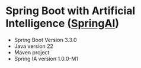 # Spring Boot with Artificial Intelligence ([SpringAI](https://spring.io/projects/spring-ai))

- Spring Boot Version 3.3.0
- Java version 22
- Maven project
- Spring IA version 1.0.0-M1
